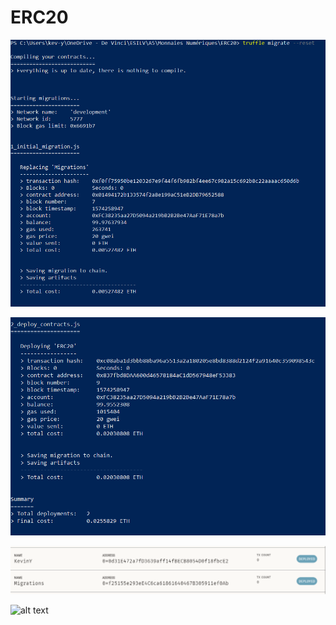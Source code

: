 # ERC20


![alt text](https://github.com/kevinybrahime/ERC20/blob/master/0.%20For%20Readme/Migration1.PNG)

![alt text](https://github.com/kevinybrahime/ERC20/blob/master/0.%20For%20Readme/Migration2.PNG)

![alt text](https://github.com/kevinybrahime/ERC20/blob/master/0.%20For%20Readme/Migration3.PNG)

![alt text]()
